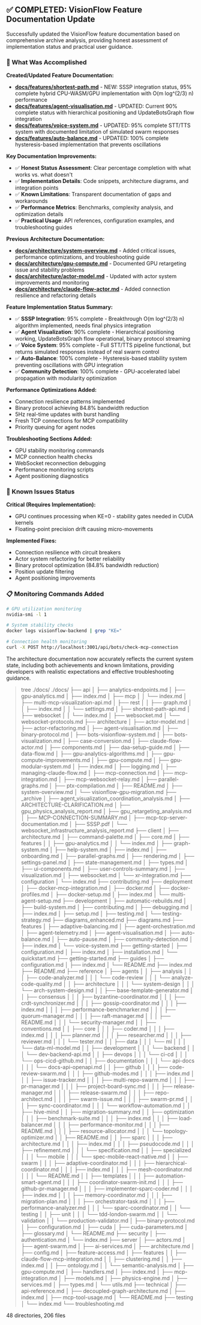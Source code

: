 ## ✅ COMPLETED: VisionFlow Feature Documentation Update

Successfully updated the VisionFlow feature documentation based on comprehensive archive analysis, providing honest assessment of implementation status and practical user guidance.

### 🎯 What Was Accomplished

**Created/Updated Feature Documentation:**
- **[docs/features/shortest-path.md](docs/features/shortest-path.md)** - NEW: SSSP integration status, 95% complete hybrid CPU-WASM/GPU implementation with O(m log^(2/3) n) performance
- **[docs/features/agent-visualisation.md](docs/features/agent-visualisation.md)** - UPDATED: Current 90% complete status with hierarchical positioning and UpdateBotsGraph flow integration
- **[docs/features/voice-system.md](docs/features/voice-system.md)** - UPDATED: 95% complete STT/TTS system with documented limitation of simulated swarm responses
- **[docs/features/auto-balance.md](docs/features/auto-balance.md)** - UPDATED: 100% complete hysteresis-based implementation that prevents oscillations

**Key Documentation Improvements:**
- ✅ **Honest Status Assessment**: Clear percentage completion with what works vs. what doesn't
- ✅ **Implementation Details**: Code snippets, architecture diagrams, and integration points
- ✅ **Known Limitations**: Transparent documentation of gaps and workarounds
- ✅ **Performance Metrics**: Benchmarks, complexity analysis, and optimization details
- ✅ **Practical Usage**: API references, configuration examples, and troubleshooting guides

**Previous Architecture Documentation:**
- **[docs/architecture/system-overview.md](docs/architecture/system-overview.md)** - Added critical issues, performance optimizations, and troubleshooting guide
- **[docs/architecture/gpu-compute.md](docs/architecture/gpu-compute.md)** - Documented GPU retargeting issue and stability problems
- **[docs/architecture/actor-model.md](docs/architecture/actor-model.md)** - Updated with actor system improvements and monitoring
- **[docs/architecture/claude-flow-actor.md](docs/architecture/claude-flow-actor.md)** - Added connection resilience and refactoring details

**Feature Implementation Status Summary:**
- ✅ **SSSP Integration**: 95% complete - Breakthrough O(m log^(2/3) n) algorithm implemented, needs final physics integration
- ✅ **Agent Visualization**: 90% complete - Hierarchical positioning working, UpdateBotsGraph flow operational, binary protocol streaming
- ✅ **Voice System**: 95% complete - Full STT/TTS pipeline functional, but returns simulated responses instead of real swarm control
- ✅ **Auto-Balance**: 100% complete - Hysteresis-based stability system preventing oscillations with GPU integration
- ✅ **Community Detection**: 100% complete - GPU-accelerated label propagation with modularity optimization

**Performance Optimizations Added:**
- Connection resilience patterns implemented
- Binary protocol achieving 84.8% bandwidth reduction
- 5Hz real-time updates with burst handling
- Fresh TCP connections for MCP compatibility
- Priority queuing for agent nodes

**Troubleshooting Sections Added:**
- GPU stability monitoring commands
- MCP connection health checks
- WebSocket reconnection debugging
- Performance monitoring scripts
- Agent positioning diagnostics

### 🚨 Known Issues Status

**Critical (Requires Implementation):**
- GPU continues processing when KE=0 - stability gates needed in CUDA kernels
- Floating-point precision drift causing micro-movements

**Implemented Fixes:**
- Connection resilience with circuit breakers
- Actor system refactoring for better reliability
- Binary protocol optimization (84.8% bandwidth reduction)
- Position update filtering
- Agent positioning improvements

### 📋 Monitoring Commands Added
```bash
# GPU utilization monitoring
nvidia-smi -l 1

# System stability checks
docker logs visionflow-backend | grep "KE="

# Connection health monitoring
curl -X POST http://localhost:3001/api/bots/check-mcp-connection
```

The architecture documentation now accurately reflects the current system state, including both achievements and known limitations, providing developers with realistic expectations and effective troubleshooting guidance.

> tree ./docs/
./docs/
├── api
│   ├── analytics-endpoints.md
│   ├── gpu-analytics.md
│   ├── index.md
│   ├── mcp
│   │   └── index.md
│   ├── multi-mcp-visualization-api.md
│   ├── rest
│   │   ├── graph.md
│   │   ├── index.md
│   │   └── settings.md
│   ├── shortest-path-api.md
│   ├── websocket
│   │   └── index.md
│   ├── websocket.md
│   └── websocket-protocols.md
├── architecture
│   ├── actor-model.md
│   ├── actor-refactoring.md
│   ├── agent-visualisation.md
│   ├── binary-protocol.md
│   ├── bots-visionflow-system.md
│   ├── bots-visualization.md
│   ├── case-conversion.md
│   ├── claude-flow-actor.md
│   ├── components.md
│   ├── daa-setup-guide.md
│   ├── data-flow.md
│   ├── gpu-analytics-algorithms.md
│   ├── gpu-compute-improvements.md
│   ├── gpu-compute.md
│   ├── gpu-modular-system.md
│   ├── index.md
│   ├── logging.md
│   ├── managing-claude-flow.md
│   ├── mcp-connection.md
│   ├── mcp-integration.md
│   ├── mcp-websocket-relay.md
│   ├── parallel-graphs.md
│   ├── ptx-compilation.md
│   ├── README.md
│   ├── system-overview.md
│   └── visionflow-gpu-migration.md
├── _archive
│   ├── agent_visualization_coordination_analysis.md
│   ├── ARCHITECTURE-CLARIFICATION.md
│   ├── gpu_physics_analysis_report.md
│   ├── gpu_retargeting_analysis.md
│   ├── MCP-CONNECTION-SUMMARY.md
│   ├── mcp-tcp-server-documentation.md
│   ├── SSSP.pdf
│   └── websocket_infrastructure_analysis_report.md
├── client
│   ├── architecture.md
│   ├── command-palette.md
│   ├── core.md
│   ├── features
│   │   ├── gpu-analytics.md
│   │   └── index.md
│   ├── graph-system.md
│   ├── help-system.md
│   ├── index.md
│   ├── onboarding.md
│   ├── parallel-graphs.md
│   ├── rendering.md
│   ├── settings-panel.md
│   ├── state-management.md
│   ├── types.md
│   ├── ui-components.md
│   ├── user-controls-summary.md
│   ├── visualization.md
│   ├── websocket.md
│   └── xr-integration.md
├── configuration
│   └── index.md
├── contributing.md
├── deployment
│   ├── docker-mcp-integration.md
│   ├── docker.md
│   ├── docker-profiles.md
│   ├── docker-setup.md
│   ├── index.md
│   └── multi-agent-setup.md
├── development
│   ├── automatic-rebuilds.md
│   ├── build-system.md
│   ├── contributing.md
│   ├── debugging.md
│   ├── index.md
│   ├── setup.md
│   ├── testing.md
│   └── testing-strategy.md
├── diagrams_enhanced.md
├── diagrams.md
├── features
│   ├── adaptive-balancing.md
│   ├── agent-orchestration.md
│   ├── agent-telemetry.md
│   ├── agent-visualisation.md
│   ├── auto-balance.md
│   ├── auto-pause.md
│   ├── community-detection.md
│   ├── index.md
│   └── voice-system.md
├── getting-started
│   ├── configuration.md
│   ├── index.md
│   ├── installation.md
│   └── quickstart.md
├── getting-started.md
├── guides
│   ├── configuration.md
│   ├── index.md
│   └── README.md
├── index.md
├── README.md
├── reference
│   ├── agents
│   │   ├── analysis
│   │   │   ├── code-analyzer.md
│   │   │   └── code-review
│   │   │       └── analyze-code-quality.md
│   │   ├── architecture
│   │   │   └── system-design
│   │   │       └── arch-system-design.md
│   │   ├── base-template-generator.md
│   │   ├── consensus
│   │   │   ├── byzantine-coordinator.md
│   │   │   ├── crdt-synchronizer.md
│   │   │   ├── gossip-coordinator.md
│   │   │   ├── index.md
│   │   │   ├── performance-benchmarker.md
│   │   │   ├── quorum-manager.md
│   │   │   ├── raft-manager.md
│   │   │   ├── README.md
│   │   │   └── security-manager.md
│   │   ├── conventions.md
│   │   ├── core
│   │   │   ├── coder.md
│   │   │   ├── index.md
│   │   │   ├── planner.md
│   │   │   ├── researcher.md
│   │   │   ├── reviewer.md
│   │   │   └── tester.md
│   │   ├── data
│   │   │   └── ml
│   │   │       └── data-ml-model.md
│   │   ├── development
│   │   │   └── backend
│   │   │       └── dev-backend-api.md
│   │   ├── devops
│   │   │   └── ci-cd
│   │   │       └── ops-cicd-github.md
│   │   ├── documentation
│   │   │   └── api-docs
│   │   │       └── docs-api-openapi.md
│   │   ├── github
│   │   │   ├── code-review-swarm.md
│   │   │   ├── github-modes.md
│   │   │   ├── index.md
│   │   │   ├── issue-tracker.md
│   │   │   ├── multi-repo-swarm.md
│   │   │   ├── pr-manager.md
│   │   │   ├── project-board-sync.md
│   │   │   ├── release-manager.md
│   │   │   ├── release-swarm.md
│   │   │   ├── repo-architect.md
│   │   │   ├── swarm-issue.md
│   │   │   ├── swarm-pr.md
│   │   │   ├── sync-coordinator.md
│   │   │   └── workflow-automation.md
│   │   ├── hive-mind
│   │   ├── migration-summary.md
│   │   ├── optimization
│   │   │   ├── benchmark-suite.md
│   │   │   ├── index.md
│   │   │   ├── load-balancer.md
│   │   │   ├── performance-monitor.md
│   │   │   ├── README.md
│   │   │   ├── resource-allocator.md
│   │   │   └── topology-optimizer.md
│   │   ├── README.md
│   │   ├── sparc
│   │   │   ├── architecture.md
│   │   │   ├── index.md
│   │   │   ├── pseudocode.md
│   │   │   ├── refinement.md
│   │   │   └── specification.md
│   │   ├── specialized
│   │   │   └── mobile
│   │   │       └── spec-mobile-react-native.md
│   │   ├── swarm
│   │   │   ├── adaptive-coordinator.md
│   │   │   ├── hierarchical-coordinator.md
│   │   │   ├── index.md
│   │   │   ├── mesh-coordinator.md
│   │   │   └── README.md
│   │   ├── templates
│   │   │   ├── automation-smart-agent.md
│   │   │   ├── coordinator-swarm-init.md
│   │   │   ├── github-pr-manager.md
│   │   │   ├── implementer-sparc-coder.md
│   │   │   ├── index.md
│   │   │   ├── memory-coordinator.md
│   │   │   ├── migration-plan.md
│   │   │   ├── orchestrator-task.md
│   │   │   ├── performance-analyzer.md
│   │   │   └── sparc-coordinator.md
│   │   └── testing
│   │       ├── unit
│   │       │   └── tdd-london-swarm.md
│   │       └── validation
│   │           └── production-validator.md
│   ├── binary-protocol.md
│   ├── configuration.md
│   ├── cuda
│   ├── cuda-parameters.md
│   ├── glossary.md
│   └── README.md
├── security
│   ├── authentication.md
│   └── index.md
├── server
│   ├── actors.md
│   ├── agent-swarm.md
│   ├── ai-services.md
│   ├── architecture.md
│   ├── config.md
│   ├── feature-access.md
│   ├── features
│   │   ├── claude-flow-mcp-integration.md
│   │   ├── clustering.md
│   │   ├── index.md
│   │   ├── ontology.md
│   │   └── semantic-analysis.md
│   ├── gpu-compute.md
│   ├── handlers.md
│   ├── index.md
│   ├── mcp-integration.md
│   ├── models.md
│   ├── physics-engine.md
│   ├── services.md
│   ├── types.md
│   └── utils.md
├── technical
│   ├── api-reference.md
│   ├── decoupled-graph-architecture.md
│   ├── index.md
│   ├── mcp-tool-usage.md
│   └── README.md
├── testing
│   └── index.md
└── troubleshooting.md

48 directories, 206 files